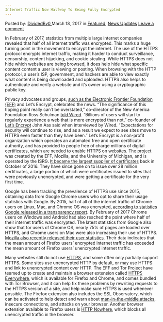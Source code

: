 ```yaml
---
Internet Traffic Now Halfway To Being Fully Encrypted
---
```

<article class="post-listing post-18677 post type-post status-publish format-standard has-post-thumbnail hentry category-deepdot-news category-news-updates tag-encrypted tag-fully tag-halfway tag-internet tag-traffic">
<div class="post-inner">
<p class="post-meta">
<span>Posted by: <a href="https://www.deepdotweb.com/author/dividedby0/" title="">DividedBy0 </a></span>
<span>March 18, 2017</span>
<span>in <a href="https://www.deepdotweb.com/category/deepdot-news/" rel="category tag">Featured</a>, <a href="https://www.deepdotweb.com/category/news-updates/" rel="category tag">News Updates</a></span>
<span><a href="https://www.deepdotweb.com/2017/03/18/internet-traffic-now-halfway-fully-encrypted/#respond">Leave a comment</a></span>
</p>
<div class="clear"></div>
<div class="entry">
<p>In February of 2017, statistics from multiple large internet companies revealed that half of all internet traffic was encrypted. This marks a huge turning point in the movement to encrypt the internet. The use of the HTTPS protocol encrypts internet traffic, making it harder to conduct surveillance, censorship, content hijacking, and cookie stealing. While HTTPS does not hide which websites are being browsed, it does help hide what specific content content a user is viewing or posting. When browsing with the HTTP protocol, a user’s ISP, government, and hackers are able to view exactly what content is being downloaded and uploaded. HTTPS also helps to authenticate and verify a website and it’s owner using a cryptographic public key.</p>
<p>Privacy advocates and groups, <a href="https://www.eff.org/deeplinks/2017/02/were-halfway-encrypting-entire-web">such as the Electronic Frontier Foundation (EFF)</a> and Let’s Encrypt, celebrated the news. “The significance of this tipping point really can’t be overstated,” co-director of the New America Foundation Ross Schulman <a href="https://www.wired.com/2017/01/half-web-now-encrypted-makes-everyone-safer/">told Wired</a>. “Billions of users will start to regularly experience a web that is more encrypted than not,” co-founder of <a href="https://letsencrypt.org/">Let’s Encrypt</a> John Aas said when interviewed by Wired. “Expectations for security will continue to rise, and as a result we expect to see sites move to HTTPS even faster than they have been.” Let’s Encrypt is a non-profit organization which operates an automated free and open certificate authority, and has provided to people free of charge millions of digital certificates, which are needed to enable HTTPS on websites. The project was created by the EFF, Mozilla, and the University of Michigan, and is operated by the ISRG. <a href="https://www.eff.org/deeplinks/2016/10/lets-encrypt-largest-certificate-authority-web">It became the largest supplier of certificates</a> back in October of 2016. They have since gone on to issue over 28 million certificates, a large portion of which were certificates issued to sites that were previously unencrypted, and were getting a certificate for the very first time.</p>
<p>Google has been tracking the prevalence of HTTPS use since 2015, obtaining data from Google Chrome users who opt to share their usage statistics with Google. By 2015, half of all of the internet traffic of Chrome users on Linux, Mac, and Chrome OS was encrypted, <a href="https://www.google.com/transparencyreport/https/metrics/?hl=en">according to statistics Google released in a transparency report</a>. By February of 2017 Chrome users on Windows and Android had also reached the point where half of their internet traffic was encrypted. The latest statistics from Google also show that for users of Chrome OS, nearly 75% of pages are loaded over HTTPS, and Chrome users on Mac were also increasing their use of HTTPS. <a href="https://letsencrypt.org/stats/">Mozilla also recently released their user statistics</a>. Their data indicates that the mean amount of Firefox users’ encrypted internet traffic has exceeded the mean amount of Firefox users’ unencrypted internet traffic.</p>
<p>Many websites still do not use <a href="https://www.deepdotweb.com/2016/07/02/ssl-not-badge-total-security/">HTTPS</a>, and some often only partially support HTTPS. Some sites use unencrypted HTTP by default, or may use HTTPS and link to unencrypted content over HTTP. The EFF and Tor Project have teamed up to create and maintain a browser extension called <a href="https://www.eff.org/https-everywhere">HTTPS Everywhere</a>, which is available for Firefox and Chrome, and comes bundled with Tor Browser, and it can help fix these problems by rewriting requests to the HTTPS version of a site, and help make sure HTTPS is used whenever possible. The Firefox extension also includes the SSL Observatory, which can be activated to help detect and warn about <a href="https://www.deepdotweb.com/2016/10/10/man-in-the-middle-attacks/">man-in-the-middle attacks</a>, insecure connections, and attacks on your browser. Another browser extension available to Firefox users is <a href="https://addons.mozilla.org/en-US/firefox/addon/http-nowhere/">HTTP Nowhere</a>, which blocks all unencrypted traffic in the browser.</p>
</div>
<span style="display:none"><a href="https://www.deepdotweb.com/tag/encrypted/" rel="tag">encrypted</a> <a href="https://www.deepdotweb.com/tag/fully/" rel="tag">fully</a> <a href="https://www.deepdotweb.com/tag/halfway/" rel="tag">halfway</a> <a href="https://www.deepdotweb.com/tag/internet/" rel="tag">internet</a> <a href="https://www.deepdotweb.com/tag/traffic/" rel="tag">traffic</a></span> <span style="display:none" class="updated">2017-03-18</span>
<div style="display:none" class="vcard author" itemprop="author" itemscope itemtype="http://schema.org/Person"><strong class="fn" itemprop="name"><a href="https://www.deepdotweb.com/author/dividedby0/" title="Posts by DividedBy0" rel="author">DividedBy0</a></strong></div>
</div>
</article>

